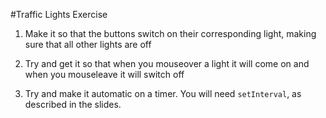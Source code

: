 #Traffic Lights Exercise

1) Make it so that the buttons switch on their corresponding light,
making sure that all other lights are off

2) Try and get it so that when you mouseover a light it will come on
and when you mouseleave it will switch off

3) Try and make it automatic on a timer. You will need `setInterval`,
as described in the slides.
